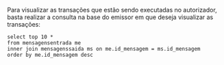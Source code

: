 Para visualizar as transações que estão sendo executadas no autorizador, basta realizar a consulta na base do emissor em que deseja visualizar as transações:


```
select top 10 *
from mensagensentrada me
inner join mensagenssaida ms on me.id_mensagem = ms.id_mensagem
order by me.id_mensagem desc
```
